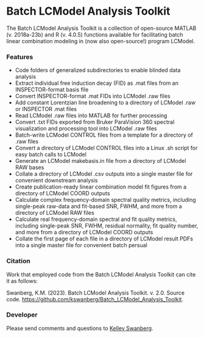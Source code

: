 # Batch LCModel Analysis Toolkit
The Batch LCModel Analysis Toolkit is a collection of open-source MATLAB (v. 2018a-23b) and R (v. 4.0.5) functions available for facilitating batch linear combination modeling in (now also open-source!) program LCModel. 

### Features
- Code folders of generalized subdirectories to enable blinded data analysis
- Extract individual free induction decay (FID) as .mat files from an INSPECTOR-format basis file
- Convert INSPECTOR-format .mat FIDs into LCModel .raw files
- Add constant Lorentzian line broadening to a directory of LCModel .raw or INSPECTOR .mat files
- Read LCModel .raw files into MATLAB for further processing 
- Convert .txt FIDs exported from Bruker ParaVision 360 spectral visualization and processing tool into LCModel .raw files
- Batch-write LCModel CONTROL files from a template for a directory of .raw files
- Convert a directory of LCModel CONTROL files into a Linux .sh script for easy batch calls to LCModel 
- Generate an LCModel makebasis.in file from a directory of LCModel RAW bases
- Collate a directory of LCModel .csv outputs into a single master file for convenient downstream analysis 
- Create publication-ready linear combination model fit figures from a directory of LCModel COORD outputs
- Calculate complex frequency-domain spectral quality metrics, including single-peak raw-data and fit-based SNR, FWHM, and more from a directory of LCModel RAW files
- Calculate real frequency-domain spectral and fit quality metrics, including single-peak SNR, FWHM, residual normality, fit quality number, and more from a directory of LCModel COORD outputs 
- Collate the first page of each file in a directory of LCModel result PDFs into a single master file for convenient batch persual 

### Citation 

Work that employed code from the Batch LCModel Analysis Toolkit can cite it as follows: 

Swanberg, K.M. (2023). Batch LCModel Analysis Toolkit. v. 2.0. Source code. https://github.com/kswanberg/Batch_LCModel_Analysis_Toolkit. 


### Developer

Please send comments and questions to [Kelley Swanberg](mailto:k.swanberg@columbia.edu). 
